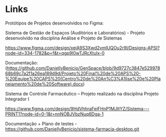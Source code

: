 # Links

Protótipos de Projetos desenvolvidos no Figma:

Sistema de Gestão de Espaços (Auditórios e Laboratórios) - Projeto desenvolvido na disciplina Análise e Projeto de Sistemas

https://www.figma.com/design/xeiA9S3Xwd2vmlUQOu2r9l/Designs-APSI?node-id=334-1782&p=f&t=qgp9l0wTJRcXtuIx-0

Documentação: (https://github.com/DaniellyBenicio/GenSpace/blob/9d9727c3847e52997868b69c7a2f1a26ea189d9d/Projeto%20Final%20de%20APS%20-%20Equipe%20CAPS%20(Centro%20de%20An%C3%A1lise%20e%20Planejamento%20de%20Software).docx)


Sistema de Controle Farmacêutico – Projeto realizado na disciplina Projeto Integrador I

https://www.figma.com/design/9HdVhhraFejFHnP1MJItYZ/Sistema---PRINT1?node-id=0-1&t=nnNOBJVbzNuq6Dga-1

Documentação + Plano de testes - https://github.com/DaniellyBenicio/sistema-farmacia-desktop.git






